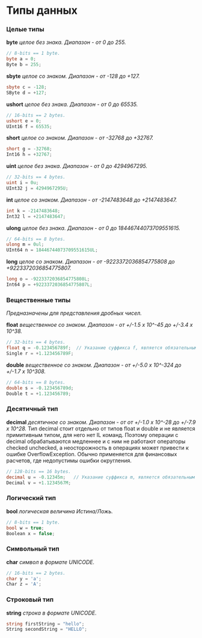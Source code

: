 # Типы данных

### Целые типы

**byte** *целое без знака. Диапазон - от 0 до 255.*

```c#
// 8-bits == 1 byte.
byte a = 0;
Byte b = 255;
```

**sbyte** *целое со знаком. Диапазон - от -128 до +127.*

```c#
sbyte c = -128;
SByte d = +127;
```

**ushort** *целое без знака. Диапазон - от 0 до 65535.*

```c#
// 16-bits == 2 bytes.
ushort e = 0;
UInt16 f = 65535;
```

**short** *целое со знаком. Диапазон - от -32768 до +32767.*

```c#
short g = -32768;
Int16 h = +32767;
```

**uint** *целое без знака. Диапазон - от 0 до 4294967295.*

```c#
// 32-bits == 4 bytes.
uint i = 0u;
UInt32 j = 4294967295U;
```

**int** *целое со знаком. Диапазон - от -2147483648 до +2147483647.*

```c#
int k = -2147483648;
Int32 l = +2147483647;
```

**ulong** *целое без знака. Диапазон - от 0 до 18446744073709551615.*

```c#
// 64-bits == 8 bytes.
ulong m = 0ul;
UInt64 n = 18446744073709551615UL;
```

**long** *целое со знаком. Диапазон - от -9223372036854775808 до +9223372036854775807.*

```c#
long o = -9223372036854775808L;
Int64 p = +9223372036854775807L;
```

### Вещественные типы

_Предназначены для представления дробных чисел._

**float** *вещественное со знаком. Диапазон - от +/-1.5 x 10^-45 до +/-3.4 x 10^38.*

```c#
// 32-bits == 4 bytes.
float q = -0.123456789f;  // Указание суффикса f, является обязательным 
Single r = +1.123456789F; 
```

**double** *вещественное со знаком. Диапазон - от +/-5.0 x 10^-324 до +/-1.7 x 10^308.*

```c#
// 64-bits == 8 bytes.
double s = -0.123456789d;
Double t = +1.123456789;
```

### Десятичный тип

**decimal** *десятичное со знаком. Диапазон - от от +/-1.0 x 10^-28 до +/-7.9 x 10^28.*
Тип decimal стоит отдельно от типов float и double и не является примитивным типом, для него нет IL команд. Поэтому операции с decimal обрабатываются медленнее и с ним не работают операторы checked unchecked, а неосторожность в операциях может привести к ошибке OverflowException. Обычно применяется для финансовых расчетов, где недопустимы ошибки округления.

```c#
// 128-bits == 16 bytes.
decimal u = -0.12345m;   // Указание суффикса m, является обязательным
Decimal v = +1.1234567M;
```

### Логический тип

**bool** *логическая величина Истина/Ложь.*

```c#
// 8-bits == 1 byte.
bool w = true;
Boolean x = false;
```

### Символьный тип

**char** *символ в формате UNICODE.*

```c#
// 16-bits == 2 bytes.
char y = 'a';
Char z = 'A';
```

### Строковый тип

**string** *строка в формате UNICODE.*

```c#
string firstString = "hello";
String secondString = "HELLO";
```